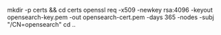 mkdir -p certs && cd certs
openssl req -x509 -newkey rsa:4096 -keyout opensearch-key.pem -out opensearch-cert.pem -days 365 -nodes -subj "/CN=opensearch"
cd ..
